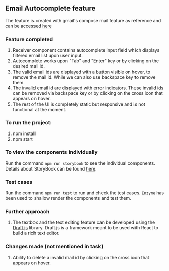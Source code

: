 ## Email Autocomplete feature 

The feature is created with gmail's compose mail feature as reference and can be accessed [here](https://madhavkabra.github.io/GmailAutocomplete/)

### Feature completed

1. Receiver component contains autocomplete input field which displays filtered email list upon user input.
2. Autocomplete works upon "Tab" and "Enter" key or by clicking on the desired mail id.
3. The valid email ids are displayed with a button visible on  hover, to remove the mail id. While we can also use backspace key to remove them.
4. The invalid email id are displayed with error indicators. These invalid ids can be removed via backspace key or by clicking on the cross icon that appears on hover.
5. The rest of the UI is completely static but responsive and is not functional at the moment.

### To run the project:

1. npm install
2. npm start

### To view the components individually

Run the command `npm run storybook` to see the individual components. Details about StoryBook can be found [here](https://storybook.js.org/).

### Test cases

Run the command `npm run test` to run and check the test cases. `Enzyme` has been used to shallow render the components and test them.

### Further approach

1. The textbox and the text editing feature can be developed using the [Draft js](https://draftjs.org/) library. Draft.js is a framework meant to be used with React to build a rich text editor.

### Changes made (not mentioned in task)

1. Ability to delete a invalid mail id by clicking on the cross icon that appears on hover.
